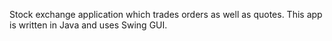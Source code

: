 Stock exchange application which trades orders as well as quotes.  This app is written in Java and uses Swing GUI.
